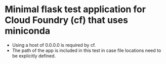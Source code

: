 # Minimal flask test application for Cloud Foundry (cf) that uses miniconda

* Using a host of 0.0.0.0 is required by cf.
* The path of the app is included in this test in case file locations need to 
  be explicitly defined.